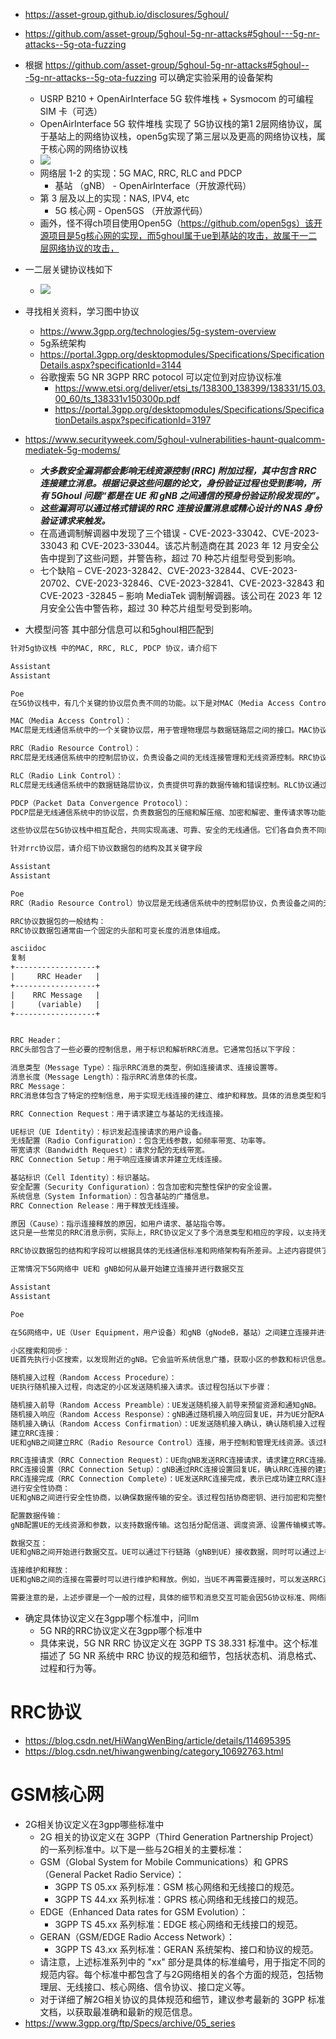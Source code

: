 - https://asset-group.github.io/disclosures/5ghoul/

- https://github.com/asset-group/5ghoul-5g-nr-attacks#5ghoul---5g-nr-attacks--5g-ota-fuzzing

- 根据 https://github.com/asset-group/5ghoul-5g-nr-attacks#5ghoul---5g-nr-attacks--5g-ota-fuzzing 可以确定实验采用的设备架构
  - USRP B210 + OpenAirInterface 5G 软件堆栈 +  Sysmocom 的可编程 SIM 卡（可选）
  - OpenAirInterface 5G 软件堆栈 实现了 5G协议栈的第1 2层网络协议，属于基站上的网络协议栈，open5g实现了第三层以及更高的网络协议栈，属于核心网的网络协议栈
  - ![](pic/2023-12-15-09-17-13.png)
  - 网络层 1-2 的实现：5G MAC, RRC, RLC and PDCP
    - 基站 （gNB） - OpenAirInterface（开放源代码）
  - 第 3 层及以上的实现：NAS, IPV4, etc
    - 5G 核心网 - Open5GS （开放源代码）
  - 画外，怪不得ch项目使用Open5G（https://github.com/open5gs）该开源项目是5g核心网的实现，而5ghoul属于ue到基站的攻击，故属于一二层网络协议的攻击，

- 一二层关键协议栈如下
  - ![](pic/2023-12-15-09-17-13.png)
- 寻找相关资料，学习图中协议
  - https://www.3gpp.org/technologies/5g-system-overview
  - 5g系统架构
  - https://portal.3gpp.org/desktopmodules/Specifications/SpecificationDetails.aspx?specificationId=3144
  - 谷歌搜索 5G NR 3GPP RRC potocol 可以定位到对应协议标准
    - https://www.etsi.org/deliver/etsi_ts/138300_138399/138331/15.03.00_60/ts_138331v150300p.pdf
    - https://portal.3gpp.org/desktopmodules/Specifications/SpecificationDetails.aspx?specificationId=3197


- https://www.securityweek.com/5ghoul-vulnerabilities-haunt-qualcomm-mediatek-5g-modems/
  - ***大多数安全漏洞都会影响无线资源控制 (RRC) 附加过程，其中包含 RRC 连接建立消息。根据记录这些问题的论文，身份验证过程也受到影响，所有 5Ghoul 问题“都是在 UE 和 gNB 之间通信的预身份验证阶段发现的”。***
  - ***这些漏洞可以通过格式错误的 RRC 连接设置消息或精心设计的 NAS 身份验证请求来触发。***
  - 在高通调制解调器中发现了三个错误 - CVE-2023-33042、CVE-2023-33043 和 CVE-2023-33044。该芯片制造商在其 2023 年 12 月安全公告中提到了这些问题，并警告称，超过 70 种芯片组型号受到影响。
  - 七个缺陷 – CVE-2023-32842、CVE-2023-32844、CVE-2023-20702、CVE-2023-32846、CVE-2023-32841、CVE-2023-32843 和 CVE-2023 -32845 – 影响 MediaTek 调制解调器。该公司在 2023 年 12 月安全公告中警告称，超过 30 种芯片组型号受到影响。


- 大模型问答 其中部分信息可以和5ghoul相匹配到
```txt
针对5g协议栈 中的MAC, RRC, RLC, PDCP 协议，请介绍下

Assistant
Assistant

Poe
在5G协议栈中，有几个关键的协议层负责不同的功能。以下是对MAC（Media Access Control）、RRC（Radio Resource Control）、RLC（Radio Link Control）和PDCP（Packet Data Convergence Protocol）协议的简要介绍：

MAC（Media Access Control）：
MAC层是无线通信系统中的一个关键协议层，用于管理物理层与数据链路层之间的接口。MAC协议负责调度和管理无线资源，控制数据的发送和接收，以及处理多用户之间的冲突和调度问题。它还处理调制解调、编码和解码、调度算法、多址访问控制等。MAC层在5G协议栈中起到关键的调度和管理作用，确保数据的可靠传输和高效利用无线资源。

RRC（Radio Resource Control）：
RRC层是无线通信系统中的控制层协议，负责设备之间的无线连接管理和无线资源控制。RRC协议负责建立和释放无线连接、配置和管理无线资源（如频率、功率、时隙等），以及控制设备的状态转换（如连接建立、连接保持、连接释放等）。RRC层在5G协议栈中起到关键的控制和管理作用，确保设备之间的无线通信能够有效地进行。

RLC（Radio Link Control）：
RLC层是无线通信系统中的数据链路层协议，负责提供可靠的数据传输和错误控制。RLC协议通过分段、重组和重传机制来保证数据的可靠传输。它还负责流量控制和拥塞控制，以避免网络拥塞和数据丢失。RLC层在5G协议栈中起到关键的数据链路控制作用，确保数据的可靠性和完整性。

PDCP（Packet Data Convergence Protocol）：
PDCP层是无线通信系统中的协议层，负责数据包的压缩和解压缩、加密和解密、重传请求等功能。PDCP协议可以提供数据传输的安全性和效率，并确保高质量的用户体验。PDCP层在5G协议栈中起到关键的数据包处理和转发作用，确保数据的安全性和高效性。

这些协议层在5G协议栈中相互配合，共同实现高速、可靠、安全的无线通信。它们各自负责不同的功能，但彼此之间也存在着密切的交互和协调。

针对rrc协议层，请介绍下协议数据包的结构及其关键字段

Assistant
Assistant

Poe
RRC（Radio Resource Control）协议层是无线通信系统中的控制层协议，负责设备之间的无线连接管理和无线资源控制。RRC协议数据包的结构由各个字段组成，这些字段包含了用于控制和管理无线连接的关键信息。以下是RRC协议数据包的一般结构及其关键字段：

RRC协议数据包的一般结构：
RRC协议数据包通常由一个固定的头部和可变长度的消息体组成。

asciidoc
复制
+------------------+
|     RRC Header   |
+------------------+
|    RRC Message   |
|     (variable)   |
+------------------+


RRC Header：
RRC头部包含了一些必要的控制信息，用于标识和解析RRC消息。它通常包括以下字段：

消息类型（Message Type）：指示RRC消息的类型，例如连接请求、连接设置等。
消息长度（Message Length）：指示RRC消息体的长度。
RRC Message：
RRC消息体包含了特定的控制信息，用于实现无线连接的建立、维护和释放。具体的消息类型和字段取决于不同的RRC消息。以下是一些常见的RRC消息及其关键字段：

RRC Connection Request：用于请求建立与基站的无线连接。

UE标识（UE Identity）：标识发起连接请求的用户设备。
无线配置（Radio Configuration）：包含无线参数，如频率带宽、功率等。
带宽请求（Bandwidth Request）：请求分配的无线带宽。
RRC Connection Setup：用于响应连接请求并建立无线连接。

基站标识（Cell Identity）：标识基站。
安全配置（Security Configuration）：包含加密和完整性保护的安全设置。
系统信息（System Information）：包含基站的广播信息。
RRC Connection Release：用于释放无线连接。

原因（Cause）：指示连接释放的原因，如用户请求、基站指令等。
这只是一些常见的RRC消息示例，实际上，RRC协议定义了多个消息类型和相应的字段，以支持无线连接的各种操作和配置。

RRC协议数据包的结构和字段可以根据具体的无线通信标准和网络架构有所差异。上述内容提供了一般性的介绍，更具体的细节和消息类型可以在相关的5G标准文档中找到。

正常情况下5G网络中 UE和 gNB如何从最开始建立连接并进行数据交互

Assistant
Assistant

Poe

在5G网络中，UE（User Equipment，用户设备）和gNB（gNodeB，基站）之间建立连接并进行数据交互通常遵循以下步骤：

小区搜索和同步：
UE首先执行小区搜索，以发现附近的gNB。它会监听系统信息广播，获取小区的参数和标识信息。UE选择一个合适的小区，并与其进行同步。

随机接入过程（Random Access Procedure）：
UE执行随机接入过程，向选定的小区发送随机接入请求。该过程包括以下步骤：

随机接入前导（Random Access Preamble）：UE发送随机接入前导来预留资源和通知gNB。
随机接入响应（Random Access Response）：gNB通过随机接入响应回复UE，并为UE分配RA-RNTI（Random Access Radio Network Temporary Identifier）和时间资源。
随机接入确认（Random Access Confirmation）：UE发送随机接入确认，确认随机接入过程的成功。
建立RRC连接：
UE和gNB之间建立RRC（Radio Resource Control）连接，用于控制和管理无线资源。该过程包括以下步骤：

RRC连接请求（RRC Connection Request）：UE向gNB发送RRC连接请求，请求建立RRC连接。
RRC连接设置（RRC Connection Setup）：gNB通过RRC连接设置回复UE，确认RRC连接的建立，同时提供连接配置信息。
RRC连接完成（RRC Connection Complete）：UE发送RRC连接完成，表示已成功建立RRC连接。
进行安全性协商：
UE和gNB之间进行安全性协商，以确保数据传输的安全。该过程包括协商密钥、进行加密和完整性保护等操作。

配置数据传输：
gNB配置UE的无线资源和参数，以支持数据传输。这包括分配信道、调度资源、设置传输模式等。

数据交互：
UE和gNB之间开始进行数据交互。UE可以通过下行链路（gNB到UE）接收数据，同时可以通过上行链路（UE到gNB）发送数据。数据交互可以通过不同的物理和逻辑信道进行。

连接维护和释放：
UE和gNB之间的连接在需要时可以进行维护和释放。例如，当UE不再需要连接时，可以发送RRC连接释放请求，通知gNB释放连接。

需要注意的是，上述步骤是一个一般的过程，具体的细节和消息交互可能会因5G协议标准、网络配置和运营商策略而有所不同。详细的步骤和消息交互可以在相关的5G协议规范中找到。
```


- 确定具体协议定义在3gpp哪个标准中，问llm
  - 5G NR的RRC协议定义在3gpp哪个标准中
  - 具体来说，5G NR RRC 协议定义在 3GPP TS 38.331 标准中。这个标准描述了 5G NR 系统中 RRC 协议的规范和细节，包括状态机、消息格式、过程和行为等。



# RRC协议
- https://blog.csdn.net/HiWangWenBing/article/details/114695395
- https://blog.csdn.net/hiwangwenbing/category_10692763.html


# GSM核心网
- 2G相关协议定义在3gpp哪些标准中  
  - 2G 相关的协议定义在 3GPP（Third Generation Partnership Project）的一系列标准中。以下是一些与2G相关的主要标准：
  - GSM（Global System for Mobile Communications）和 GPRS（General Packet Radio Service）：
    - 3GPP TS 05.xx 系列标准：GSM 核心网络和无线接口的规范。
    - 3GPP TS 44.xx 系列标准：GPRS 核心网络和无线接口的规范。
  - EDGE（Enhanced Data rates for GSM Evolution）：
    - 3GPP TS 45.xx 系列标准：EDGE 核心网络和无线接口的规范。
  - GERAN（GSM/EDGE Radio Access Network）：
    - 3GPP TS 43.xx 系列标准：GERAN 系统架构、接口和协议的规范。
  - 请注意，上述标准系列中的 "xx" 部分是具体的标准编号，用于指定不同的规范内容。每个标准中都包含了与2G网络相关的各个方面的规范，包括物理层、无线接口、核心网络、信令协议、接口定义等。
  - 对于详细了解2G相关协议的具体规范和细节，建议参考最新的 3GPP 标准文档，以获取最准确和最新的规范信息。
- https://www.3gpp.org/ftp/Specs/archive/05_series
